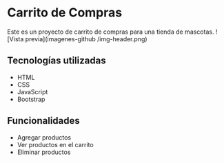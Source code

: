 # Carrito de Compras

Este es un proyecto de carrito de compras para una tienda de mascotas.
![Vista previa](imagenes-github
/img-header.png)
## Tecnologías utilizadas
- HTML
- CSS
- JavaScript
- Bootstrap

## Funcionalidades
- Agregar productos
- Ver productos en el carrito
- Eliminar productos
